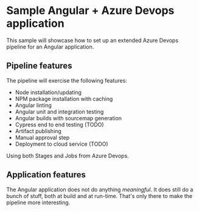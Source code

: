 # Sample Angular + Azure Devops application

This sample will showcase how to set up an extended Azure Devops pipeline for an Angular application.

## Pipeline features

The pipeline will exercise the following features:

- Node installation/updating
- NPM package installation with caching
- Angular linting
- Angular unit and integration testing
- Angular builds with sourcemap generation
- Cypress end to end testing (TODO)
- Artifact publishing
- Manual approval step
- Deployment to cloud service (TODO)

Using both Stages and Jobs from Azure Devops.

## Application features

The Angular application does not do anything _meaningful_.
It does still do a bunch of stuff, both at build and at run-time.
That's only there to make the pipeline more interesting.
